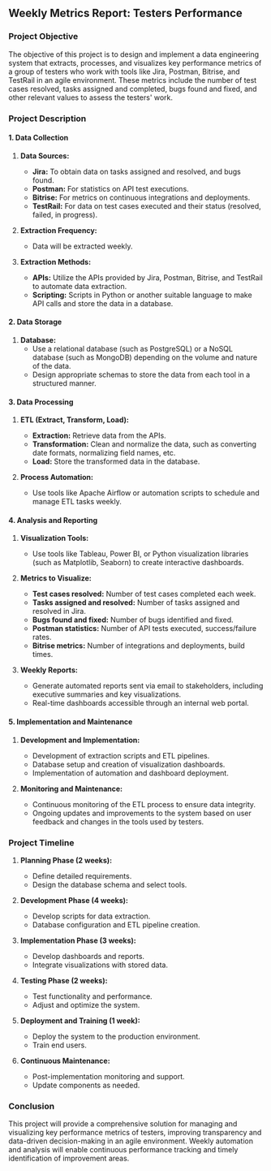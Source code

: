 ## Weekly Metrics Report: Testers Performance

### Project Objective
The objective of this project is to design and implement a data engineering system that extracts, processes, and visualizes key performance metrics of a group of testers who work with tools like Jira, Postman, Bitrise, and TestRail in an agile environment. These metrics include the number of test cases resolved, tasks assigned and completed, bugs found and fixed, and other relevant values to assess the testers' work.

### Project Description

#### 1. Data Collection

1. **Data Sources:**
   - **Jira:** To obtain data on tasks assigned and resolved, and bugs found.
   - **Postman:** For statistics on API test executions.
   - **Bitrise:** For metrics on continuous integrations and deployments.
   - **TestRail:** For data on test cases executed and their status (resolved, failed, in progress).

2. **Extraction Frequency:**
   - Data will be extracted weekly.

3. **Extraction Methods:**
   - **APIs:** Utilize the APIs provided by Jira, Postman, Bitrise, and TestRail to automate data extraction.
   - **Scripting:** Scripts in Python or another suitable language to make API calls and store the data in a database.

#### 2. Data Storage

1. **Database:**
   - Use a relational database (such as PostgreSQL) or a NoSQL database (such as MongoDB) depending on the volume and nature of the data.
   - Design appropriate schemas to store the data from each tool in a structured manner.

#### 3. Data Processing

1. **ETL (Extract, Transform, Load):**
   - **Extraction:** Retrieve data from the APIs.
   - **Transformation:** Clean and normalize the data, such as converting date formats, normalizing field names, etc.
   - **Load:** Store the transformed data in the database.

2. **Process Automation:**
   - Use tools like Apache Airflow or automation scripts to schedule and manage ETL tasks weekly.

#### 4. Analysis and Reporting

1. **Visualization Tools:**
   - Use tools like Tableau, Power BI, or Python visualization libraries (such as Matplotlib, Seaborn) to create interactive dashboards.

2. **Metrics to Visualize:**
   - **Test cases resolved:** Number of test cases completed each week.
   - **Tasks assigned and resolved:** Number of tasks assigned and resolved in Jira.
   - **Bugs found and fixed:** Number of bugs identified and fixed.
   - **Postman statistics:** Number of API tests executed, success/failure rates.
   - **Bitrise metrics:** Number of integrations and deployments, build times.

3. **Weekly Reports:**
   - Generate automated reports sent via email to stakeholders, including executive summaries and key visualizations.
   - Real-time dashboards accessible through an internal web portal.

#### 5. Implementation and Maintenance

1. **Development and Implementation:**
   - Development of extraction scripts and ETL pipelines.
   - Database setup and creation of visualization dashboards.
   - Implementation of automation and dashboard deployment.

2. **Monitoring and Maintenance:**
   - Continuous monitoring of the ETL process to ensure data integrity.
   - Ongoing updates and improvements to the system based on user feedback and changes in the tools used by testers.

### Project Timeline

1. **Planning Phase (2 weeks):**
   - Define detailed requirements.
   - Design the database schema and select tools.

2. **Development Phase (4 weeks):**
   - Develop scripts for data extraction.
   - Database configuration and ETL pipeline creation.

3. **Implementation Phase (3 weeks):**
   - Develop dashboards and reports.
   - Integrate visualizations with stored data.

4. **Testing Phase (2 weeks):**
   - Test functionality and performance.
   - Adjust and optimize the system.

5. **Deployment and Training (1 week):**
   - Deploy the system to the production environment.
   - Train end users.

6. **Continuous Maintenance:**
   - Post-implementation monitoring and support.
   - Update components as needed.

### Conclusion

This project will provide a comprehensive solution for managing and visualizing key performance metrics of testers, improving transparency and data-driven decision-making in an agile environment. Weekly automation and analysis will enable continuous performance tracking and timely identification of improvement areas.
